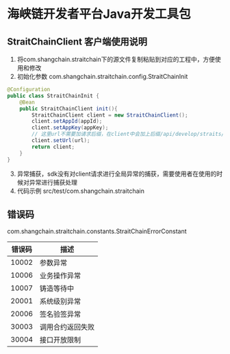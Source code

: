 # 海峡链开发者平台Java开发工具包

## StraitChainClient 客户端使用说明

1. 将com.shangchain.straitchain下的源文件复制粘贴到对应的工程中，方便使用和修改
2. 初始化参数 com.shangchain.straitchain.config.StraitChainInit
```java
@Configuration
public class StraitChainInit {
    @Bean
    public StraitChainClient init(){
        StraitChainClient client = new StraitChainClient();
        client.setAppId(appId);
        client.setAppKey(appKey);
        // 这里url不需要加请求后缀，在client中会加上后缀/api/develop/straits/action
        client.setUrl(url);
        return client;
    }
}
```
3. 异常捕获，sdk没有对client请求进行全局异常的捕获，需要使用者在使用的时候对异常进行捕获处理
4. 代码示例 src/test/com.shangchain.straitchain

## 错误码 
com.shangchain.straitchain.constants.StraitChainErrorConstant

| 错误码   | 描述       |
|-------|----------|
| 10002 | 参数异常     |
| 10006 | 业务操作异常   |
| 10007 | 铸造等待中    |
| 20001 | 系统级别异常   |
| 20006 | 签名验签异常   |
| 30003 | 调用合约返回失败 |
| 30004 | 接口开放限制   |
